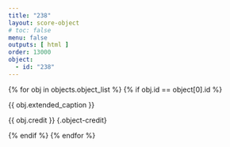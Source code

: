 ```yaml
---
title: "238"
layout: score-object
# toc: false
menu: false
outputs: [ html ]
order: 13000
object:
  - id: "238"
---
```


{% for obj in objects.object_list %}
{% if obj.id == object[0].id %}

{{ obj.extended_caption }}

{{ obj.credit }} {.object-credit}

{% endif %}
{% endfor %}
